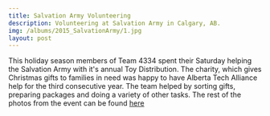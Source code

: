 ```yaml
---
title: Salvation Army Volunteering
description: Volunteering at Salvation Army in Calgary, AB.
img: /albums/2015_SalvationArmy/1.jpg
layout: post
---
```

This holiday season members of Team 4334 spent their Saturday helping the Salvation Army with it's annual Toy Distribution. The charity, which gives Christmas gifts to families in need was happy to have Alberta Tech Alliance help for the third consecutive year. The team helped by sorting gifts, preparing packages and doing a variety of other tasks. The rest of the photos from the event can be found [here](/2015/12/12/salvation-army-photos/)